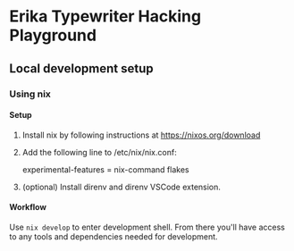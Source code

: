 Erika Typewriter Hacking Playground
=====

Local development setup
---

### Using nix
#### Setup

1. Install nix by following instructions at https://nixos.org/download
2. Add the following line to /etc/nix/nix.conf:

    experimental-features = nix-command flakes

3. (optional) Install direnv and direnv VSCode extension.

#### Workflow

Use `nix develop` to enter development shell. From there you'll have access to any tools and dependencies needed for development.